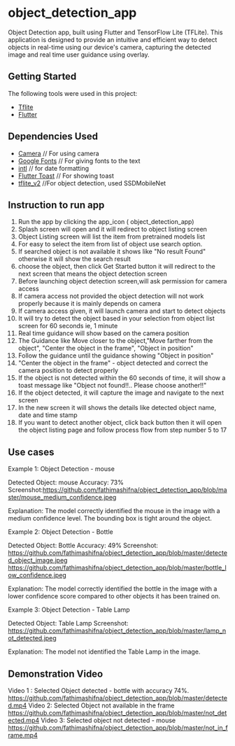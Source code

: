 # object_detection_app

Object Detection app, built using Flutter and TensorFlow Lite (TFLite). This application is designed to provide 
an intuitive and efficient way to detect objects in real-time using our device's camera, capturing the detected image
and real time user guidance using overlay.

## Getting Started

The following tools were used in this project:

- [Tflite](https://www.tensorflow.org/lite)
- [Flutter](https://flutter.dev/)

## Dependencies Used

- [Camera](https://pub.dev/packages/camera) // For using camera
- [Google Fonts](https://pub.dev/packages/google_fonts) // For giving fonts to the text
- [intl](https://pub.dev/packages/intl) // for date formatting
- [Flutter Toast](https://pub.dev/packages/fluttertoast) // For showing toast
- [tflite_v2](https://pub.dev/packages/tflite_v2) //For object detection, used SSDMobileNet 

## Instruction to run app

1. Run the app by clicking the app_icon ( object_detection_app)
2. Splash screen will open and it will redirect to object listing screen
3. Object Listing screen will list the item from pretrained models list
4. For easy to select the item from list of object use search option.
5. If searched object is not available it shows like "No result Found" otherwise it will show the search result
6. choose the object, then click Get Started button it will redirect to the next screen that means the object detection screen
7. Before launching object detection screen,will ask permission for camera access
8. If camera access not provided the object detection will not work properly because it is mainly depends on camera
9. If camera access given, it will launch camera and start to detect objects
10. It will try to detect the object based in your selection from object list screen for 60 seconds ie, 1 minute
11. Real time guidance will show based on the camera position
12. The Guidance like Move closer to the object,"Move farther from the object", "Center the object in the frame", "Object in position" 
13. Follow the guidance until the guidance showing "Object in position"
14. "Center the object in the frame" - object detected and correct the camera position to detect properly
15. If the object is not detected within the 60 seconds of time, it will show a toast message like "Object not found!!.. Please choose another!!"
16. If the object detected, it will capture the image and navigate to the next screen
17. In the new screen it will shows the details like detected object name, date and time stamp
18. If you want to detect another object, click back button then it will open the object listing page and follow process flow from step number 5 to 17

## Use cases
Example 1: Object Detection - mouse

Detected Object: mouse
Accuracy: 73%
Screenshot:https://github.com/fathimashifna/object_detection_app/blob/master/mouse_medium_confidence.jpeg

Explanation: The model correctly identified the mouse in the image with a medium confidence level. The bounding box is tight around the object.


Example 2: Object Detection - Bottle

Detected Object: Bottle
Accuracy: 49%
Screenshot: https://github.com/fathimashifna/object_detection_app/blob/master/detected_object_image.jpeg
https://github.com/fathimashifna/object_detection_app/blob/master/bottle_low_confidence.jpeg

Explanation: The model correctly identified the bottle in the image with a lower confidence score compared to other objects it has been trained on.

Example 3: Object Detection - Table Lamp

Detected Object: Table Lamp
Screenshot: https://github.com/fathimashifna/object_detection_app/blob/master/lamp_not_detected.jpeg

Explanation: The model not identified the Table Lamp in the image.


## Demonstration Video
Video 1 :
    Selected Object detected - bottle with accuracy 74%.
    https://github.com/fathimashifna/object_detection_app/blob/master/detected.mp4
Video 2:
    Selected Object not available in the frame
    https://github.com/fathimashifna/object_detection_app/blob/master/not_detected.mp4
Video 3:
    Selected object not detected - mouse
    https://github.com/fathimashifna/object_detection_app/blob/master/not_in_frame.mp4
